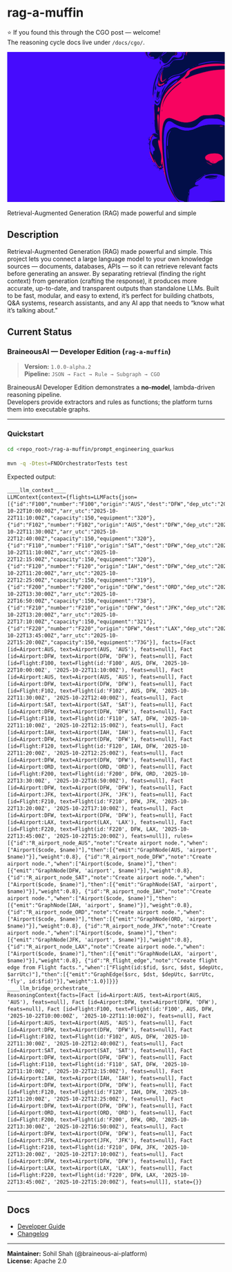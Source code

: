 # rag-a-muffin

⭐️ If you found this through the CGO post — welcome!  
The reasoning cycle docs live under `/docs/cgo/`.

![This is an image](parallax-image.jpg)

Retrieval-Augmented Generation (RAG) made powerful and simple

## Description

Retrieval-Augmented Generation (RAG) made powerful and simple. This project lets you connect a large language model to your own knowledge sources — documents, databases, APIs — so it can retrieve relevant facts before generating an answer. By separating retrieval (finding the right context) from generation (crafting the response), it produces more accurate, up-to-date, and transparent outputs than standalone LLMs. Built to be fast, modular, and easy to extend, it’s perfect for building chatbots, Q&A systems, research assistants, and any AI app that needs to “know what it’s talking about.”

## Current Status

### BraineousAI — Developer Edition (`rag-a-muffin`)

> **Version:** `1.0.0-alpha.2`  
> **Pipeline:** `JSON → Fact → Rule → Subgraph → CGO`

BraineousAI Developer Edition demonstrates a **no-model**, lambda-driven reasoning pipeline.  
Developers provide extractors and rules as functions; the platform turns them into executable graphs.

---

### Quickstart

```bash
cd <repo_root>/rag-a-muffin/prompt_engineering_quarkus

mvn -q -Dtest=FNOOrchestratorTests test
```

Expected output:

```
____llm_context____
LLMContext{context={flights=LLMFacts{json=[{"id":"F100","number":"F100","origin":"AUS","dest":"DFW","dep_utc":"2025-10-22T10:00:00Z","arr_utc":"2025-10-22T11:10:00Z","capacity":150,"equipment":"320"},{"id":"F102","number":"F102","origin":"AUS","dest":"DFW","dep_utc":"2025-10-22T11:30:00Z","arr_utc":"2025-10-22T12:40:00Z","capacity":150,"equipment":"320"},{"id":"F110","number":"F110","origin":"SAT","dest":"DFW","dep_utc":"2025-10-22T11:10:00Z","arr_utc":"2025-10-22T12:15:00Z","capacity":150,"equipment":"320"},{"id":"F120","number":"F120","origin":"IAH","dest":"DFW","dep_utc":"2025-10-22T11:20:00Z","arr_utc":"2025-10-22T12:25:00Z","capacity":150,"equipment":"319"},{"id":"F200","number":"F200","origin":"DFW","dest":"ORD","dep_utc":"2025-10-22T13:30:00Z","arr_utc":"2025-10-22T16:50:00Z","capacity":150,"equipment":"738"},{"id":"F210","number":"F210","origin":"DFW","dest":"JFK","dep_utc":"2025-10-22T13:20:00Z","arr_utc":"2025-10-22T17:10:00Z","capacity":150,"equipment":"321"},{"id":"F220","number":"F220","origin":"DFW","dest":"LAX","dep_utc":"2025-10-22T13:45:00Z","arr_utc":"2025-10-22T15:20:00Z","capacity":150,"equipment":"73G"}], facts=[Fact [id=Airport:AUS, text=Airport(AUS, 'AUS'), feats=null], Fact [id=Airport:DFW, text=Airport(DFW, 'DFW'), feats=null], Fact [id=Flight:F100, text=Flight(id:'F100', AUS, DFW, '2025-10-22T10:00:00Z', '2025-10-22T11:10:00Z'), feats=null], Fact [id=Airport:AUS, text=Airport(AUS, 'AUS'), feats=null], Fact [id=Airport:DFW, text=Airport(DFW, 'DFW'), feats=null], Fact [id=Flight:F102, text=Flight(id:'F102', AUS, DFW, '2025-10-22T11:30:00Z', '2025-10-22T12:40:00Z'), feats=null], Fact [id=Airport:SAT, text=Airport(SAT, 'SAT'), feats=null], Fact [id=Airport:DFW, text=Airport(DFW, 'DFW'), feats=null], Fact [id=Flight:F110, text=Flight(id:'F110', SAT, DFW, '2025-10-22T11:10:00Z', '2025-10-22T12:15:00Z'), feats=null], Fact [id=Airport:IAH, text=Airport(IAH, 'IAH'), feats=null], Fact [id=Airport:DFW, text=Airport(DFW, 'DFW'), feats=null], Fact [id=Flight:F120, text=Flight(id:'F120', IAH, DFW, '2025-10-22T11:20:00Z', '2025-10-22T12:25:00Z'), feats=null], Fact [id=Airport:DFW, text=Airport(DFW, 'DFW'), feats=null], Fact [id=Airport:ORD, text=Airport(ORD, 'ORD'), feats=null], Fact [id=Flight:F200, text=Flight(id:'F200', DFW, ORD, '2025-10-22T13:30:00Z', '2025-10-22T16:50:00Z'), feats=null], Fact [id=Airport:DFW, text=Airport(DFW, 'DFW'), feats=null], Fact [id=Airport:JFK, text=Airport(JFK, 'JFK'), feats=null], Fact [id=Flight:F210, text=Flight(id:'F210', DFW, JFK, '2025-10-22T13:20:00Z', '2025-10-22T17:10:00Z'), feats=null], Fact [id=Airport:DFW, text=Airport(DFW, 'DFW'), feats=null], Fact [id=Airport:LAX, text=Airport(LAX, 'LAX'), feats=null], Fact [id=Flight:F220, text=Flight(id:'F220', DFW, LAX, '2025-10-22T13:45:00Z', '2025-10-22T15:20:00Z'), feats=null]], rules=[{"id":"R_airport_node_AUS","note":"Create airport node.","when":["Airport($code, $name)"],"then":[{"emit":"GraphNode(AUS, 'airport', $name)"}],"weight":0.8}, {"id":"R_airport_node_DFW","note":"Create airport node.","when":["Airport($code, $name)"],"then":[{"emit":"GraphNode(DFW, 'airport', $name)"}],"weight":0.8}, {"id":"R_airport_node_SAT","note":"Create airport node.","when":["Airport($code, $name)"],"then":[{"emit":"GraphNode(SAT, 'airport', $name)"}],"weight":0.8}, {"id":"R_airport_node_IAH","note":"Create airport node.","when":["Airport($code, $name)"],"then":[{"emit":"GraphNode(IAH, 'airport', $name)"}],"weight":0.8}, {"id":"R_airport_node_ORD","note":"Create airport node.","when":["Airport($code, $name)"],"then":[{"emit":"GraphNode(ORD, 'airport', $name)"}],"weight":0.8}, {"id":"R_airport_node_JFK","note":"Create airport node.","when":["Airport($code, $name)"],"then":[{"emit":"GraphNode(JFK, 'airport', $name)"}],"weight":0.8}, {"id":"R_airport_node_LAX","note":"Create airport node.","when":["Airport($code, $name)"],"then":[{"emit":"GraphNode(LAX, 'airport', $name)"}],"weight":0.8}, {"id":"R_flight_edge","note":"Create flight edge from Flight facts.","when":["Flight(id:$fid, $src, $dst, $depUtc, $arrUtc)"],"then":[{"emit":"GraphEdge($src, $dst, $depUtc, $arrUtc, 'fly', id:$fid)"}],"weight":1.0}]}}}
____llm_bridge_orchestrate____
ReasoningContext{facts=[Fact [id=Airport:AUS, text=Airport(AUS, 'AUS'), feats=null], Fact [id=Airport:DFW, text=Airport(DFW, 'DFW'), feats=null], Fact [id=Flight:F100, text=Flight(id:'F100', AUS, DFW, '2025-10-22T10:00:00Z', '2025-10-22T11:10:00Z'), feats=null], Fact [id=Airport:AUS, text=Airport(AUS, 'AUS'), feats=null], Fact [id=Airport:DFW, text=Airport(DFW, 'DFW'), feats=null], Fact [id=Flight:F102, text=Flight(id:'F102', AUS, DFW, '2025-10-22T11:30:00Z', '2025-10-22T12:40:00Z'), feats=null], Fact [id=Airport:SAT, text=Airport(SAT, 'SAT'), feats=null], Fact [id=Airport:DFW, text=Airport(DFW, 'DFW'), feats=null], Fact [id=Flight:F110, text=Flight(id:'F110', SAT, DFW, '2025-10-22T11:10:00Z', '2025-10-22T12:15:00Z'), feats=null], Fact [id=Airport:IAH, text=Airport(IAH, 'IAH'), feats=null], Fact [id=Airport:DFW, text=Airport(DFW, 'DFW'), feats=null], Fact [id=Flight:F120, text=Flight(id:'F120', IAH, DFW, '2025-10-22T11:20:00Z', '2025-10-22T12:25:00Z'), feats=null], Fact [id=Airport:DFW, text=Airport(DFW, 'DFW'), feats=null], Fact [id=Airport:ORD, text=Airport(ORD, 'ORD'), feats=null], Fact [id=Flight:F200, text=Flight(id:'F200', DFW, ORD, '2025-10-22T13:30:00Z', '2025-10-22T16:50:00Z'), feats=null], Fact [id=Airport:DFW, text=Airport(DFW, 'DFW'), feats=null], Fact [id=Airport:JFK, text=Airport(JFK, 'JFK'), feats=null], Fact [id=Flight:F210, text=Flight(id:'F210', DFW, JFK, '2025-10-22T13:20:00Z', '2025-10-22T17:10:00Z'), feats=null], Fact [id=Airport:DFW, text=Airport(DFW, 'DFW'), feats=null], Fact [id=Airport:LAX, text=Airport(LAX, 'LAX'), feats=null], Fact [id=Flight:F220, text=Flight(id:'F220', DFW, LAX, '2025-10-22T13:45:00Z', '2025-10-22T15:20:00Z'), feats=null]], state={}}

```

---

## Docs

- [Developer Guide](./docs/dev/DEVELOPER_GUIDE.md)
- [Changelog](./docs/dev/04_RELEASE_NOTES/CHANGELOG-alpha.2.md)

---

**Maintainer:** Sohil Shah (@braineous-ai-platform)  
**License:** Apache 2.0
